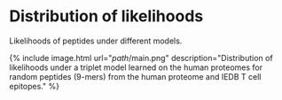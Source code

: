 # Distribution of likelihoods

Likelihoods of peptides under different models.


{% include image.html
   url="_path_/main.png"
   description="Distribution of likelihoods under a triplet model learned on the human proteomes for random peptides (9-mers) from the human proteome and IEDB T cell epitopes."
%}
